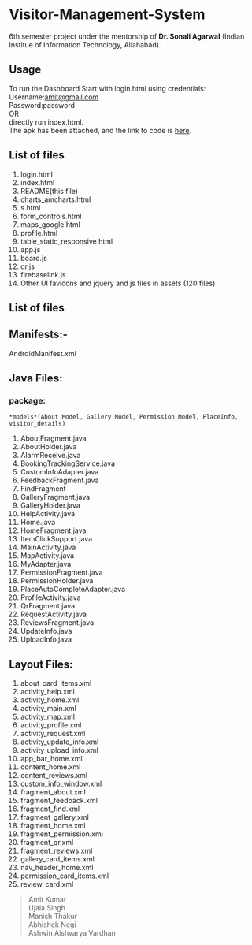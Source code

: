 # Visitor-Management-System
6th semester project under the mentorship of **Dr. Sonali Agarwal** (Indian Institue of Information Technology, Allahabad).

## Usage
To run the Dashboard Start with login.html using credentials:
Username:amit@gmail.com  
Password:password  
OR  
directly run index.html.  
The apk has been attached, and the link to code is [here](https://drive.google.com/file/d/1rXtqlZcwp7SBIWN98-NId66g1f0zHLg5/view).


List of files
-------------
1. login.html
2. index.html
3. README(this file)
4. charts_amcharts.html
5. s.html
6. form_controls.html
7. maps_google.html
8. profile.html
9. table_static_responsive.html
10. app.js
11. board.js
12. qr.js
13. firebaselink.js
14. Other UI favicons and jquery and js files in assets (120 files)

List of files
---------------
## Manifests:- 
AndroidManifest.xml

## Java Files:
### package: 
`*models*(About Model, Gallery Model, Permission Model, PlaceInfo, visitor_details)`  
1. AboutFragment.java  
2. AboutHolder.java  
3. AlarmReceive.java  
4. BookingTrackingService.java  
5. CustomInfoAdapter.java  
6. FeedbackFragment.java  
7. FindFragment  
8. GalleryFragment.java  
9. GalleryHolder.java  
10. HelpActivity.java  
11. Home.java  
12. HomeFragment.java  
13. ItemClickSupport.java  
14. MainActivity.java  
15. MapActivity.java  
16. MyAdapter.java  
17. PermissionFragment.java  
18. PermissionHolder.java  
19. PlaceAutoCompleteAdapter.java  
20. ProfileActivity.java  
21. QrFragment.java  
22. RequestActivity.java  
23. ReviewsFragment.java  
24. UpdateInfo.java  
25. UploadInfo.java  

## Layout Files:
1. about_card_items.xml  
2. activity_help.xml  
3. activity_home.xml  
4. activity_main.xml  
5. activity_map.xml  
6. activity_profile.xml  
7. activity_request.xml  
8. activity_update_info.xml  
9. activity_upload_info.xml  
10. app_bar_home.xml  
11. content_home.xml  
12. content_reviews.xml  
13. custom_info_window.xml  
14. fragment_about.xml
15. fragment_feedback.xml
16. fragment_find.xml
17. fragment_gallery.xml
18. fragment_home.xml
19. fragment_permission.xml
20. fragment_qr.xml
21. fragment_reviews.xml
22. gallery_card_items.xml
23. nav_header_home.xml
24. permission_card_items.xml
25. review_card.xml
    

> Amit Kumar  
> Ujala Singh  
> Manish Thakur  
> Abhishek Negi    
> Ashwin Aishvarya Vardhan  

